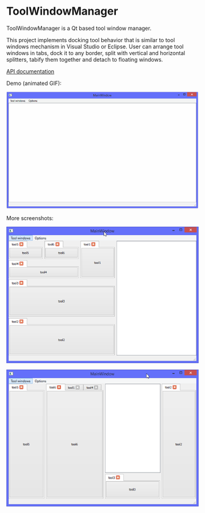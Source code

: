 ToolWindowManager
=================

ToolWindowManager is a Qt based tool window manager.

This project implements docking tool behavior that is similar to tool windows mechanism in Visual Studio or Eclipse. User can arrange tool windows in tabs, dock it to any border, split with vertical and horizontal splitters, tabify them together and detach to floating windows. 

[API documentation](http://htmlpreview.github.io/?https://github.com/Riateche/toolwindowmanager/blob/master/doc/class_tool_window_manager.html)

Demo (animated GIF):

![demo](doc/0.gif)

More screenshots:

![screenshot](doc/1.png)

![screenshot](doc/2.png)
